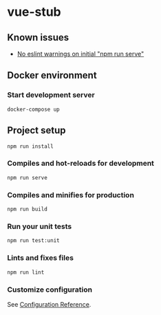 # vue-stub

## Known issues

* [No eslint warnings on initial "npm run serve"](https://github.com/vuejs/vue-cli/issues/3065)

## Docker environment

### Start development server
```
docker-compose up
```

## Project setup
```
npm run install
```

### Compiles and hot-reloads for development
```
npm run serve
```

### Compiles and minifies for production
```
npm run build
```

### Run your unit tests
```
npm run test:unit
```

### Lints and fixes files
```
npm run lint
```

### Customize configuration
See [Configuration Reference](https://cli.vuejs.org/config/).
